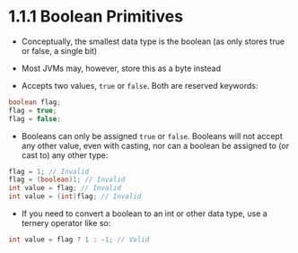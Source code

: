 # 1.1.1 Boolean Primitives

- Conceptually, the smallest data type is the boolean (as only stores true or false, a single bit)
- Most JVMs may, however, store this as a byte instead

- Accepts two values, `true` or `false`. Both are reserved keywords:
```java
boolean flag;
flag = true;
flag = false;
```

- Booleans can only be assigned `true` or `false`. Booleans will not accept any other value, even with casting, nor can a boolean be assigned to (or cast to) any other type:
```java
flag = 1; // Invalid
flag = (boolean)1; // Invalid
int value = flag; // Invalid
int value = (int)flag; // Invalid
```

- If you need to convert a boolean to an int or other data type, use a ternery operator like so:
```java
int value = flag ? 1 : -1; // Valid
```
